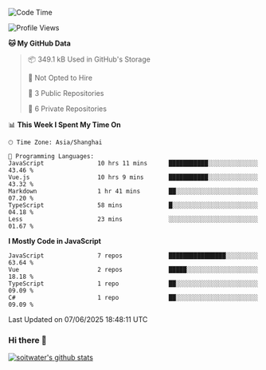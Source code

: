 <!--START_SECTION:waka-->
![Code Time](http://img.shields.io/badge/Code%20Time-5%2C114%20hrs%2026%20mins-blue)

![Profile Views](http://img.shields.io/badge/Profile%20Views-3-blue)

**🐱 My GitHub Data** 

> 📦 349.1 kB Used in GitHub's Storage 
 > 
> 🚫 Not Opted to Hire
 > 
> 📜 3 Public Repositories 
 > 
> 🔑 6 Private Repositories 
 > 
📊 **This Week I Spent My Time On** 

```text
🕑︎ Time Zone: Asia/Shanghai

💬 Programming Languages: 
JavaScript               10 hrs 11 mins      ███████████░░░░░░░░░░░░░░   43.46 % 
Vue.js                   10 hrs 9 mins       ███████████░░░░░░░░░░░░░░   43.32 % 
Markdown                 1 hr 41 mins        ██░░░░░░░░░░░░░░░░░░░░░░░   07.20 % 
TypeScript               58 mins             █░░░░░░░░░░░░░░░░░░░░░░░░   04.18 % 
Less                     23 mins             ░░░░░░░░░░░░░░░░░░░░░░░░░   01.67 % 
```

**I Mostly Code in JavaScript** 

```text
JavaScript               7 repos             ████████████████░░░░░░░░░   63.64 % 
Vue                      2 repos             █████░░░░░░░░░░░░░░░░░░░░   18.18 % 
TypeScript               1 repo              ██░░░░░░░░░░░░░░░░░░░░░░░   09.09 % 
C#                       1 repo              ██░░░░░░░░░░░░░░░░░░░░░░░   09.09 % 
```




 Last Updated on 07/06/2025 18:48:11 UTC
<!--END_SECTION:waka-->

### Hi there 👋
[![soitwater's github stats](https://github-readme-stats.vercel.app/api?username=soitwater)](https://github.com/soitwater/github-readme-stats)
